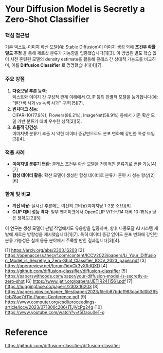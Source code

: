# Your Diffusion Model is Secretly a Zero-Shot Classifier

### 핵심 접근법  
기존 텍스트-이미지 확산 모델(예: Stable Diffusion)이 이미지 생성 외에 **조건부 확률 밀도 추정** 을 통해 제로샷 분류가 가능함을 입증했습니다[1][3]. 이 방법은 별도 학습 없이 사전 훈련된 모델의 density estimate를 활용해 클래스 간 상대적 가능도를 비교하며, 이를 **Diffusion Classifier** 로 명명했습니다[4][7].

### 주요 강점  
1. **다중모달 추론 능력**:  
   텍스트와 이미지 간 구성적 관계 이해에서 CLIP 등의 판별적 모델을 능가합니다(예: "빨간색 사과 vs 녹색 사과" 구분)[5][7].  
2. **벤치마크 성능**:  
   CIFAR-10(77.9%), Flowers(86.2%), ImageNet(58.9%) 등에서 기존 확산 모델 기반 분류기 대비 우수한 성적[2][5].  
3. **효율적 강건성**:  
   이미지넷 분류기 추출 시 약한 데이터 증강만으로도 분포 변화에 강인한 특성 보임[3][4].  

### 적용 사례  
- **이미지넷 분류기 변환**: 클래스 조건부 확산 모델을 전통적인 분류기로 변환 가능[4][7]  
- **합성 데이터 활용**: 확산 모델이 생성한 합성 데이터로 분류기 훈련 시 성능 향상[2][6]  

### 한계 및 비교  
- **계산 비용**: 실시간 추론에는 여전히 고비용(이미지당 1-2분 소요)[6]  
- **CLIP 대비 성능 격차**: 일부 벤치마크에서 OpenCLIP ViT-H/14 대비 10-15%p 낮은 정확도[2][5]  

이 연구는 생성 모델이 판별 작업에서도 유용함을 입증하며, 향후 다중모달 AI 시스템 개발에 새로운 방향성을 제시했습니다[1][7]. 특히 데이터 증강 없이도 분포 변화에 강인한 분류 가능성은 실제 응용 분야에서 주목할 만한 결과입니다[3][4].

[1] https://arxiv.org/abs/2303.16203
[2] https://openaccess.thecvf.com/content/ICCV2023/papers/Li_Your_Diffusion_Model_is_Secretly_a_Zero-Shot_Classifier_ICCV_2023_paper.pdf
[3] https://openreview.net/forum?id=Ck3yXRdQXD
[4] https://github.com/diffusion-classifier/diffusion-classifier
[5] https://paperswithcode.com/paper/your-diffusion-model-is-secretly-a-zero-shot
[6] https://www.jetir.org/papers/JETIR2411561.pdf
[7] https://huggingface.co/papers/2303.16203
[8] https://papers.nips.cc/paper_files/paper/2023/file/b87bdcf963cad3d0b265fcb78ae7d11e-Paper-Conference.pdf
[9] https://www.computer.org/csdl/proceedings-article/iccv/2023/071800c206/1TJjVcPg24g
[10] https://www.youtube.com/watch?v=t5Daou0eT-g
# Reference
https://github.com/diffusion-classifier/diffusion-classifier
